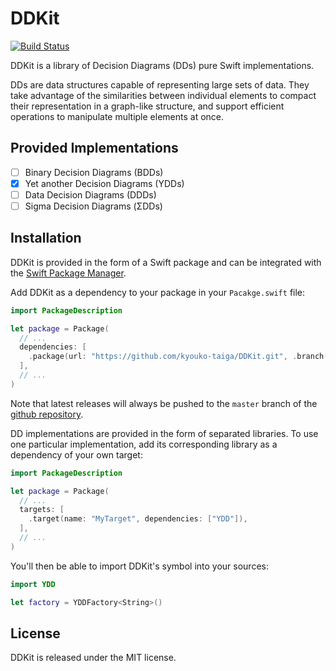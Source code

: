 # DDKit

[![Build Status](https://travis-ci.org/kyouko-taiga/DDKit.svg?branch=master)](https://travis-ci.org/kyouko-taiga/DDKit)

DDKit is a library of Decision Diagrams (DDs) pure Swift implementations.

DDs are data structures capable of representing large sets of data.
They take advantage of the similarities between individual elements
to compact their representation in a graph-like structure,
and support efficient operations to manipulate multiple elements at once.

## Provided Implementations

- [ ] Binary Decision Diagrams (BDDs)
- [x] Yet another Decision Diagrams (YDDs)
- [ ] Data Decision Diagrams (DDDs)
- [ ] Sigma Decision Diagrams (ΣDDs)

## Installation

DDKit is provided in the form of a Swift package and can be integrated with the
[Swift Package Manager](https://swift.org/package-manager/).

Add DDKit as a dependency to your package in your `Pacakge.swift` file:

```swift
import PackageDescription

let package = Package(
  // ...
  dependencies: [
    .package(url: "https://github.com/kyouko-taiga/DDKit.git", .branch("master")),
  ],
  // ...
)
```

Note that latest releases will always be pushed to the `master` branch of the
[github repository](https://github.com/kyouko-taiga/DDKit.git).

DD implementations are provided in the form of separated libraries.
To use one particular implementation,
add its corresponding library as a dependency of your own target:

```swift
import PackageDescription

let package = Package(
  // ...
  targets: [
    .target(name: "MyTarget", dependencies: ["YDD"]),
  ],
  // ...
)
```

You'll then be able to import DDKit's symbol into your sources:

```swift
import YDD

let factory = YDDFactory<String>()
```

## License

DDKit is released under the MIT license.
